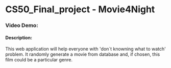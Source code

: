 # CS50_Final_project - Movie4Night
### Video Demo:  <URL HERE>
#### Description:
This web application will help everyone with 'don`t knowning what to watch' problem. It randomly generate a movie from database and, if chosen, this film could be a particular genre.
